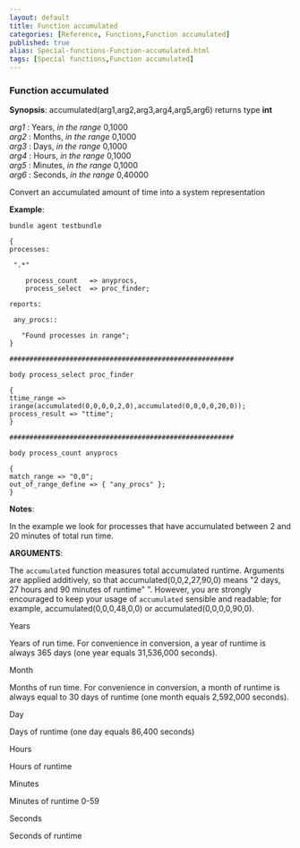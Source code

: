 ```yaml
---
layout: default
title: Function accumulated
categories: [Reference, Functions,Function accumulated]
published: true
alias: Special-functions-Function-accumulated.html
tags: [Special functions,Function accumulated]
---
```


### Function accumulated

**Synopsis**: accumulated(arg1,arg2,arg3,arg4,arg5,arg6) returns type
**int**

  
 *arg1* : Years, *in the range* 0,1000   
 *arg2* : Months, *in the range* 0,1000   
 *arg3* : Days, *in the range* 0,1000   
 *arg4* : Hours, *in the range* 0,1000   
 *arg5* : Minutes, *in the range* 0,1000   
 *arg6* : Seconds, *in the range* 0,40000   

Convert an accumulated amount of time into a system representation

**Example**:  
   

```cf3
bundle agent testbundle

{
processes:

 ".*"

    process_count   => anyprocs,
    process_select  => proc_finder;

reports:

 any_procs::

   "Found processes in range";
}

########################################################

body process_select proc_finder

{
ttime_range => irange(accumulated(0,0,0,0,2,0),accumulated(0,0,0,0,20,0));
process_result => "ttime";
}

########################################################

body process_count anyprocs

{
match_range => "0,0";
out_of_range_define => { "any_procs" };
}
```

**Notes**:  
   

In the example we look for processes that have accumulated between 2 and
20 minutes of total run time.

**ARGUMENTS**:

The `accumulated` function measures total accumulated runtime. Arguments
are applied additively, so that accumulated(0,0,2,27,90,0) means "2
days, 27 hours and 90 minutes of runtime" ". However, you are strongly
encouraged to keep your usage of `accumulated` sensible and readable;
for example, accumulated(0,0,0,48,0,0) or accumulated(0,0,0,0,90,0).

Years

Years of run time. For convenience in conversion, a year of runtime is
always 365 days (one year equals 31,536,000 seconds).   

Month

Months of run time. For convenience in conversion, a month of runtime is
always equal to 30 days of runtime (one month equals 2,592,000 seconds).
  

Day

Days of runtime (one day equals 86,400 seconds)   

Hours

Hours of runtime   

Minutes

Minutes of runtime 0-59   

Seconds

Seconds of runtime
